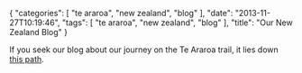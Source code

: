 {
    "categories": [
        "te araroa", 
        "new zealand", 
        "blog"
    ], 
    "date": "2013-11-27T10:19:46", 
    "tags": [
        "te araroa", 
        "new zealand", 
        "blog"
    ], 
    "title": "Our New Zealand Blog"
}

If you seek our blog about our journey on the Te Araroa trail, it lies down [this path][1].

[1]: http://trampnewzealand.wordpress.com/